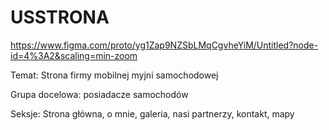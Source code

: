 # USSTRONA

https://www.figma.com/proto/yg1Zap9NZSbLMqCgvheYiM/Untitled?node-id=4%3A2&scaling=min-zoom


Temat: Strona firmy mobilnej myjni samochodowej 

Grupa docelowa: posiadacze samochodów 

Seksje: Strona główna, o mnie, galeria,  nasi partnerzy, kontakt, mapy 
